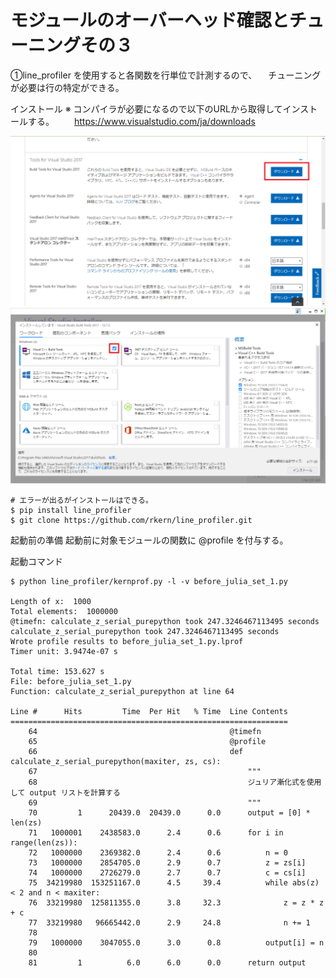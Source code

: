 # モジュールのオーバーヘッド確認とチューニングその３

①line_profiler を使用すると各関数を行単位で計測するので、
　チューニングが必要は行の特定ができる。

インストール
※  コンパイラが必要になるので以下のURLから取得してインストールする。
　　https://www.visualstudio.com/ja/downloads

<div align="center">
  <img src="https://github.com/Kento75/Python-Performance-Tuning/blob/master/sec2/img/build_tool_for_windows1.PNG" />
  <br>
  <img src="https://github.com/Kento75/Python-Performance-Tuning/blob/master/sec2/img/build_tool_for_windows2.PNG" />
</div>

```
# エラーが出るがインストールはできる。
$ pip install line_profiler
$ git clone https://github.com/rkern/line_profiler.git
```

起動前の準備
起動前に対象モジュールの関数に @profile を付与する。

起動コマンド
```
$ python line_profiler/kernprof.py -l -v before_julia_set_1.py

Length of x:  1000
Total elements:  1000000
@timefn: calculate_z_serial_purepython took 247.3246467113495 seconds
calculate_z_serial_purepython took 247.3246467113495 seconds
Wrote profile results to before_julia_set_1.py.lprof
Timer unit: 3.9474e-07 s

Total time: 153.627 s
File: before_julia_set_1.py
Function: calculate_z_serial_purepython at line 64

Line #      Hits         Time  Per Hit   % Time  Line Contents
==============================================================
    64                                           @timefn
    65                                           @profile
    66                                           def calculate_z_serial_purepython(maxiter, zs, cs):
    67                                               """
    68                                               ジュリア漸化式を使用して output リストを計算する
    69                                               """
    70         1      20439.0  20439.0      0.0      output = [0] * len(zs)
    71   1000001    2438583.0      2.4      0.6      for i in range(len(zs)):
    72   1000000    2369382.0      2.4      0.6          n = 0
    73   1000000    2854705.0      2.9      0.7          z = zs[i]
    74   1000000    2726279.0      2.7      0.7          c = cs[i]
    75  34219980  153251167.0      4.5     39.4          while abs(z) < 2 and n < maxiter:
    76  33219980  125811355.0      3.8     32.3              z = z * z + c
    77  33219980   96665442.0      2.9     24.8              n += 1
    78
    79   1000000    3047055.0      3.0      0.8          output[i] = n
    80
    81         1          6.0      6.0      0.0      return output

```